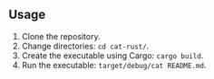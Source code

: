 ## Usage

1. Clone the repository.
2. Change directories: `cd cat-rust/`.
3. Create the executable using Cargo: `cargo build`.
4. Run the executable: `target/debug/cat README.md`.

